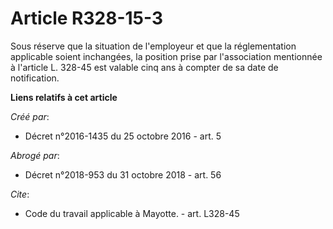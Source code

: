 # Article R328-15-3

Sous réserve que la situation de l'employeur et que la réglementation applicable soient inchangées, la position prise par
l'association mentionnée à l'article L. 328-45 est valable cinq ans à compter de sa date de notification.

**Liens relatifs à cet article**

_Créé par_:

  - Décret n°2016-1435 du 25 octobre 2016 - art. 5

_Abrogé par_:

  - Décret n°2018-953 du 31 octobre 2018 - art. 56

_Cite_:

  - Code du travail applicable à Mayotte. - art. L328-45
